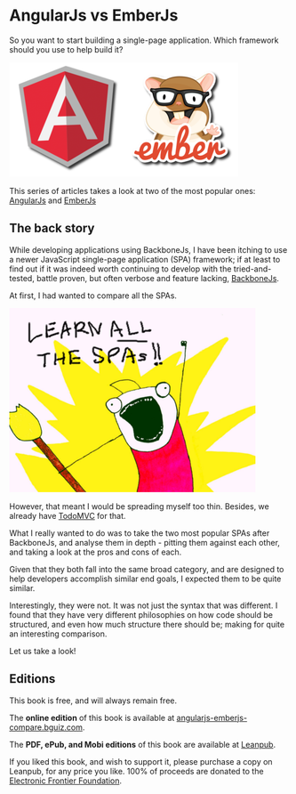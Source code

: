 # AngularJs vs EmberJs

So you want to start building a single-page application.
Which framework should you use to help build it?

![AngularJs vs EmberJs](/images/angularjs-emberjs.png)

This series of articles takes a look at two of the most popular ones:
[AngularJs](http://angularjs.org/) and
[EmberJs](http://emberjs.com/)

## The back story

While developing applications using BackboneJs, I have been itching to use a newer JavaScript single-page application (SPA) framework;
if at least to find out if it was indeed worth continuing to develop with the tried-and-tested, battle proven,
but often verbose and feature lacking,
[BackboneJs](http://backbonejs.org/).

At first, I had wanted to compare all the SPAs.

![Learn All the SPAs!](/images/learn-all-the-spas.png)

However, that meant I would be spreading myself too thin.
Besides, we already have [TodoMVC](http://todomvc.com/) for that.

What I really wanted to do was to take the two most popular SPAs after BackboneJs,
and analyse them in depth -
pitting them against each other, and taking a look at the pros and cons of each.

Given that they both fall into the same broad category,
and are designed to help developers accomplish similar end goals,
I expected them to be quite similar.

Interestingly, they were not.
It was not just the syntax that was different.
I found that they have very different philosophies on
how code should be structured,
and even how much structure there should be;
making for quite an interesting comparison.

Let us take a look!

## Editions

This book is free, and will always remain free.

The **online edition** of this book is available at
[angularjs-emberjs-compare.bguiz.com](http://angularjs-emberjs-compare.bguiz.com/).

The **PDF, ePub, and Mobi editions** of this book are available at
[Leanpub](https://leanpub.com/angularjs-emberjs-compare).

If you liked this book, and wish to support it,
please purchase a copy on Leanpub, for any price you like.
100% of proceeds are donated to the
[Electronic Frontier Foundation](https://www.eff.org/).
